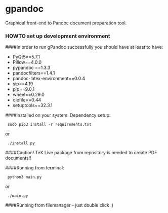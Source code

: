 # gpandoc
Graphical front-end to Pandoc document preparation tool.

### HOWTO set up development environment

####In order to run gPandoc successfully you should have at least to have:

* PyQt5==5.7.1
* Pillow==4.0.0
* pypandoc ==1.3.3
* pandocfilters==1.4.1
* pandoc-latex-environment==0.0.4
* sip==4.19
* pip==9.0.1
* wheel==0.29.0
* olefile==0.44
* setuptools==32.3.1

####installed on your system. Dependency setup:
```
 sudo pip3 install -r requirements.txt
```
or
```
 ./install.py
```


####Caution! TeX Live package from repository is needed to create PDF documents!!



####Running from terminal:
```
 python3 main.py
 ```
or
```
 ./main.py
```
####Running from filemanager - just double click :)


